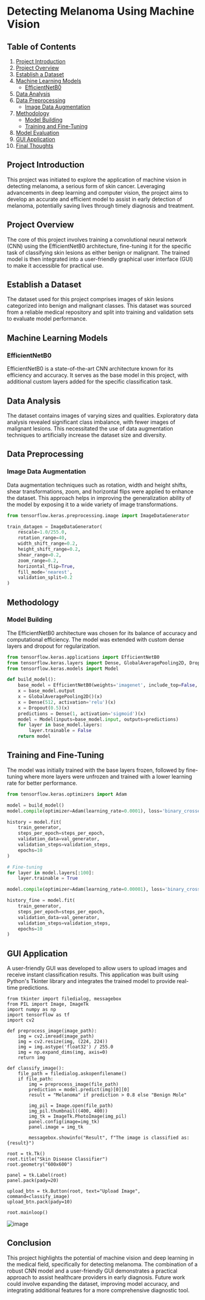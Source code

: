 # Detecting Melanoma Using Machine Vision

## Table of Contents
1. [Project Introduction](#project-introduction)
2. [Project Overview](#project-overview)
3. [Establish a Dataset](#establish-a-dataset)
4. [Machine Learning Models](#machine-learning-models)
   - [EfficientNetB0](#efficientnetb0)
5. [Data Analysis](#data-analysis)
6. [Data Preprocessing](#data-preprocessing)
   - [Image Data Augmentation](#image-data-augmentation)
7. [Methodology](#methodology)
   - [Model Building](#model-building)
   - [Training and Fine-Tuning](#training-and-fine-tuning)
8. [Model Evaluation](#model-evaluation)
9. [GUI Application](#gui-application)
10. [Final Thoughts](#final-thoughts)

## Project Introduction
This project was initiated to explore the application of machine vision in detecting melanoma, a serious form of skin cancer. Leveraging advancements in deep learning and computer vision, the project aims to develop an accurate and efficient model to assist in early detection of melanoma, potentially saving lives through timely diagnosis and treatment.

## Project Overview
The core of this project involves training a convolutional neural network (CNN) using the EfficientNetB0 architecture, fine-tuning it for the specific task of classifying skin lesions as either benign or malignant. The trained model is then integrated into a user-friendly graphical user interface (GUI) to make it accessible for practical use.

## Establish a Dataset
The dataset used for this project comprises images of skin lesions categorized into benign and malignant classes. This dataset was sourced from a reliable medical repository and split into training and validation sets to evaluate model performance.

## Machine Learning Models

### EfficientNetB0
EfficientNetB0 is a state-of-the-art CNN architecture known for its efficiency and accuracy. It serves as the base model in this project, with additional custom layers added for the specific classification task.

## Data Analysis
The dataset contains images of varying sizes and qualities. Exploratory data analysis revealed significant class imbalance, with fewer images of malignant lesions. This necessitated the use of data augmentation techniques to artificially increase the dataset size and diversity.

## Data Preprocessing

### Image Data Augmentation
Data augmentation techniques such as rotation, width and height shifts, shear transformations, zoom, and horizontal flips were applied to enhance the dataset. This approach helps in improving the generalization ability of the model by exposing it to a wide variety of image transformations.

```python
from tensorflow.keras.preprocessing.image import ImageDataGenerator

train_datagen = ImageDataGenerator(
    rescale=1.0/255.0,
    rotation_range=40,
    width_shift_range=0.2,
    height_shift_range=0.2,
    shear_range=0.2,
    zoom_range=0.2,
    horizontal_flip=True,
    fill_mode='nearest',
    validation_split=0.2
)
```

## Methodology
### Model Building
The EfficientNetB0 architecture was chosen for its balance of accuracy and computational efficiency. The model was extended with custom dense layers and dropout for regularization.
```python
from tensorflow.keras.applications import EfficientNetB0
from tensorflow.keras.layers import Dense, GlobalAveragePooling2D, Dropout
from tensorflow.keras.models import Model

def build_model():
    base_model = EfficientNetB0(weights='imagenet', include_top=False, input_shape=(224, 224, 3))
    x = base_model.output
    x = GlobalAveragePooling2D()(x)
    x = Dense(512, activation='relu')(x)
    x = Dropout(0.5)(x)
    predictions = Dense(1, activation='sigmoid')(x)
    model = Model(inputs=base_model.input, outputs=predictions)
    for layer in base_model.layers:
        layer.trainable = False
    return model
```
## Training and Fine-Tuning
The model was initially trained with the base layers frozen, followed by fine-tuning where more layers were unfrozen and trained with a lower learning rate for better performance.
```python
from tensorflow.keras.optimizers import Adam

model = build_model()
model.compile(optimizer=Adam(learning_rate=0.0001), loss='binary_crossentropy', metrics=['accuracy'])

history = model.fit(
    train_generator,
    steps_per_epoch=steps_per_epoch,
    validation_data=val_generator,
    validation_steps=validation_steps,
    epochs=10
)

# Fine-tuning
for layer in model.layers[:100]:
    layer.trainable = True

model.compile(optimizer=Adam(learning_rate=0.00001), loss='binary_crossentropy', metrics=['accuracy'])

history_fine = model.fit(
    train_generator,
    steps_per_epoch=steps_per_epoch,
    validation_data=val_generator,
    validation_steps=validation_steps,
    epochs=10
)
```
## GUI Application
A user-friendly GUI was developed to allow users to upload images and receive instant classification results. This application was built using Python's Tkinter library and integrates the trained model to provide real-time predictions.

``` import tkinter as tk
from tkinter import filedialog, messagebox
from PIL import Image, ImageTk
import numpy as np
import tensorflow as tf
import cv2

def preprocess_image(image_path):
    img = cv2.imread(image_path)
    img = cv2.resize(img, (224, 224))
    img = img.astype('float32') / 255.0
    img = np.expand_dims(img, axis=0)
    return img

def classify_image():
    file_path = filedialog.askopenfilename()
    if file_path:
        img = preprocess_image(file_path)
        prediction = model.predict(img)[0][0]
        result = "Melanoma" if prediction > 0.8 else "Benign Mole"

        img_pil = Image.open(file_path)
        img_pil.thumbnail((400, 400))
        img_tk = ImageTk.PhotoImage(img_pil)
        panel.config(image=img_tk)
        panel.image = img_tk

        messagebox.showinfo("Result", f"The image is classified as: {result}")

root = tk.Tk()
root.title("Skin Disease Classifier")
root.geometry("600x600")

panel = tk.Label(root)
panel.pack(pady=20)

upload_btn = tk.Button(root, text="Upload Image", command=classify_image)
upload_btn.pack(pady=10)

root.mainloop()
```

![image](https://github.com/zhossain7/detectingmelanoma/assets/100549035/5daf4582-0d3a-4292-aa61-58c2d49b59b6)

## Conclusion
This project highlights the potential of machine vision and deep learning in the medical field, specifically for detecting melanoma. The combination of a robust CNN model and a user-friendly GUI demonstrates a practical approach to assist healthcare providers in early diagnosis. Future work could involve expanding the dataset, improving model accuracy, and integrating additional features for a more comprehensive diagnostic tool.

